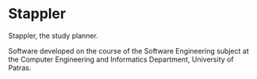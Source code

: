 # Stappler
Stappler, the study planner.

Software developed on the course of the Software Engineering subject
at the Computer Engineering and Informatics Department, University of Patras.
